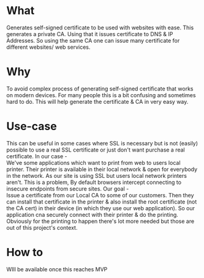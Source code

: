 # What
Generates self-signed certificate to be used with websites with ease.
This generates a private CA. Using that it issues certificate to DNS & IP Addresses. 
So using the same CA one can issue many certificate for different websites/ web services.

# Why
To avoid complex process of generating self-signed certificate that works on modern devices.
For many people this is a bit confusing and sometimes hard to do. 
This will help generate the certificate & CA in very easy way.

# Use-case
This can be useful in some cases where SSL is necessary but is not (easily) possible to use a real SSL certificate or 
just don't want purchase a real certificate. In our case - <br />
We've some applications which want to print from web to users local printer.
Their printer is available in their local network & open for everybody in the network.
As our site is using SSL but users local network printers aren't. This is a problem,
By default browsers intercept connecting to insecure endpoints from secure sites.
Our goal -<br />
Issue a certificate from our Local CA to some of our customers.
Then they can install that certificate in the printer & also install the root certificate (not the CA cert)
in their device (in which they use our web application). So our application cna securely connect with their printer &
do the printing. <br />
Obviously for the printing to happen there's lot more needed but those are out of this project's context.

# How to
WIll be available once this reaches MVP